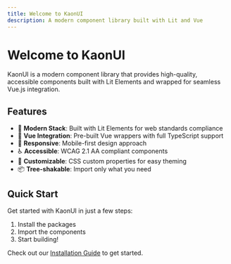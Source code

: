 ```yaml
---
title: Welcome to KaonUI
description: A modern component library built with Lit and Vue
---
```


# Welcome to KaonUI

KaonUI is a modern component library that provides high-quality, accessible components built with Lit Elements and wrapped for seamless Vue.js integration.

## Features

- 🚀 **Modern Stack**: Built with Lit Elements for web standards compliance
- 🎯 **Vue Integration**: Pre-built Vue wrappers with full TypeScript support
- 📱 **Responsive**: Mobile-first design approach
- ♿ **Accessible**: WCAG 2.1 AA compliant components
- 🎨 **Customizable**: CSS custom properties for easy theming
- 📦 **Tree-shakable**: Import only what you need

## Quick Start

Get started with KaonUI in just a few steps:

1. Install the packages
2. Import the components
3. Start building!

Check out our [Installation Guide](/installation/) to get started.